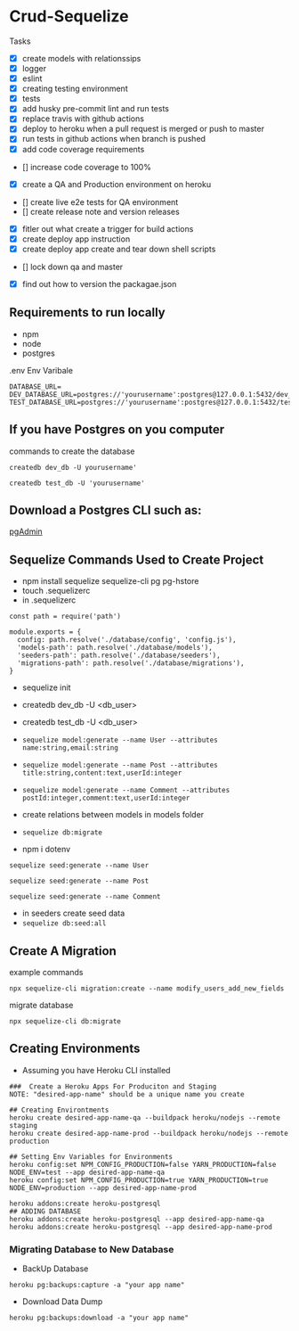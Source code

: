 # Crud-Sequelize

Tasks

- [X] create models with relationssips
- [x] logger
- [x] eslint
- [x] creating testing environment
- [x] tests
- [x] add husky pre-commit lint and run tests
- [x] replace travis with github actions
- [X] deploy to heroku when a pull request is merged or push to master
- [x] run tests in github actions when branch is pushed
- [x] add code coverage requirements
- [] increase code coverage to 100%
- [x] create a QA and Production environment on heroku
- [] create live e2e tests for QA environment
- [] create release note and version releases
- [X] fitler out what create a trigger for build actions
- [X] create deploy app instruction
- [X] create deploy app create and tear down shell scripts
- [] lock down qa and master
- [x] find out how to version the packagae.json

## Requirements to run locally

- npm
- node
- postgres

.env Env Varibale

```
DATABASE_URL=
DEV_DATABASE_URL=postgres://'yourusername':postgres@127.0.0.1:5432/dev_db
TEST_DATABASE_URL=postgres://'yourusername':postgres@127.0.0.1:5432/test_db
```

## If you have Postgres on you computer

commands to create the database

```createdb dev_db -U yourusername'```

```createdb test_db -U 'yourusername'```

## Download a Postgres CLI such as:
[pgAdmin](https://www.pgadmin.org/)

## Sequelize Commands Used to Create Project

- npm install sequelize sequelize-cli pg pg-hstore
- touch .sequelizerc
- in .sequelizerc

```
const path = require('path')

module.exports = {
  config: path.resolve('./database/config', 'config.js'),
  'models-path': path.resolve('./database/models'),
  'seeders-path': path.resolve('./database/seeders'),
  'migrations-path': path.resolve('./database/migrations'),
}
```

- sequelize init
- createdb dev_db -U <db_user>
- createdb test_db -U <db_user>

- ```sequelize model:generate --name User --attributes name:string,email:string```
- ```sequelize model:generate --name Post --attributes title:string,content:text,userId:integer```
- ```sequelize model:generate --name Comment --attributes postId:integer,comment:text,userId:integer```
- create relations between models in models folder
- ```sequelize db:migrate```
- npm i dotenv


```
sequelize seed:generate --name User

sequelize seed:generate --name Post

sequelize seed:generate --name Comment
```

- in seeders create seed data
- ```sequelize db:seed:all```

## Create A Migration

example commands

 ```npx sequelize-cli migration:create --name modify_users_add_new_fields```

 migrate database
 
```npx sequelize-cli db:migrate```

## Creating Environments

- Assuming you have Heroku CLI installed

```
###  Create a Heroku Apps For Produciton and Staging
NOTE: "desired-app-name" should be a unique name you create

## Creating Environtments
heroku create desired-app-name-qa --buildpack heroku/nodejs --remote staging
heroku create desired-app-name-prod --buildpack heroku/nodejs --remote production

## Setting Env Variables for Environments
heroku config:set NPM_CONFIG_PRODUCTION=false YARN_PRODUCTION=false NODE_ENV=test --app desired-app-name-qa
heroku config:set NPM_CONFIG_PRODUCTION=true YARN_PRODUCTION=true NODE_ENV=production --app desired-app-name-prod

heroku addons:create heroku-postgresql
## ADDING DATABASE
heroku addons:create heroku-postgresql --app desired-app-name-qa
heroku addons:create heroku-postgresql --app desired-app-name-prod

 ```

### Migrating Database to New Database

- BackUp Database

```heroku pg:backups:capture -a "your app name"```

- Download Data Dump

```heroku pg:backups:download -a "your app name"```
